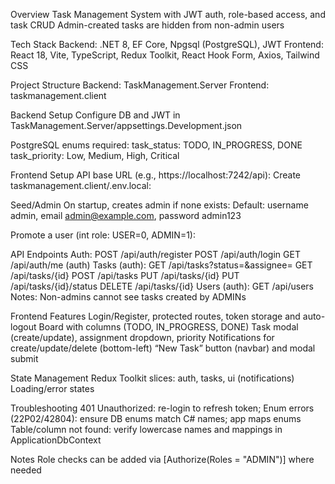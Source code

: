 Overview
Task Management System with JWT auth, role-based access, and task CRUD
Admin-created tasks are hidden from non-admin users

Tech Stack
Backend: .NET 8, EF Core, Npgsql (PostgreSQL), JWT
Frontend: React 18, Vite, TypeScript, Redux Toolkit, React Hook Form, Axios, Tailwind CSS

Project Structure
Backend: TaskManagement.Server
Frontend: taskmanagement.client

Backend Setup
Configure DB and JWT in TaskManagement.Server/appsettings.Development.json

PostgreSQL enums required:
task_status: TODO, IN_PROGRESS, DONE
task_priority: Low, Medium, High, Critical

Frontend Setup
API base URL (e.g., https://localhost:7242/api):
Create taskmanagement.client/.env.local:

Seed/Admin
On startup, creates admin if none exists:
Default: username admin, email admin@example.com, password admin123

Promote a user (int role: USER=0, ADMIN=1):

API Endpoints
Auth:
POST /api/auth/register
POST /api/auth/login
GET /api/auth/me (auth)
Tasks (auth):
GET /api/tasks?status=&assignee=
GET /api/tasks/{id}
POST /api/tasks
PUT /api/tasks/{id}
PUT /api/tasks/{id}/status
DELETE /api/tasks/{id}
Users (auth):
GET /api/users
Notes:
Non-admins cannot see tasks created by ADMINs

Frontend Features
Login/Register, protected routes, token storage and auto-logout
Board with columns (TODO, IN_PROGRESS, DONE)
Task modal (create/update), assignment dropdown, priority
Notifications for create/update/delete (bottom-left)
“New Task” button (navbar) and modal submit 

State Management
Redux Toolkit slices: auth, tasks, ui (notifications)
Loading/error states

Troubleshooting
401 Unauthorized: re-login to refresh token;
Enum errors (22P02/42804): ensure DB enums match C# names; app maps enums 
Table/column not found: verify lowercase names and mappings in ApplicationDbContext

Notes
Role checks can be added via [Authorize(Roles = "ADMIN")] where needed

